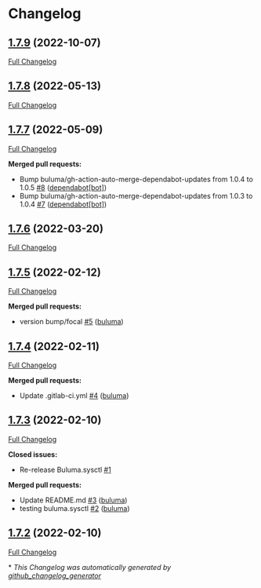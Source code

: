 # Changelog

## [1.7.9](https://github.com/buluma/ansible-role-redis/tree/1.7.9) (2022-10-07)

[Full Changelog](https://github.com/buluma/ansible-role-redis/compare/1.7.8...1.7.9)

## [1.7.8](https://github.com/buluma/ansible-role-redis/tree/1.7.8) (2022-05-13)

[Full Changelog](https://github.com/buluma/ansible-role-redis/compare/1.7.7...1.7.8)

## [1.7.7](https://github.com/buluma/ansible-role-redis/tree/1.7.7) (2022-05-09)

[Full Changelog](https://github.com/buluma/ansible-role-redis/compare/1.7.6...1.7.7)

**Merged pull requests:**

- Bump buluma/gh-action-auto-merge-dependabot-updates from 1.0.4 to 1.0.5 [\#8](https://github.com/buluma/ansible-role-redis/pull/8) ([dependabot[bot]](https://github.com/apps/dependabot))
- Bump buluma/gh-action-auto-merge-dependabot-updates from 1.0.3 to 1.0.4 [\#7](https://github.com/buluma/ansible-role-redis/pull/7) ([dependabot[bot]](https://github.com/apps/dependabot))

## [1.7.6](https://github.com/buluma/ansible-role-redis/tree/1.7.6) (2022-03-20)

[Full Changelog](https://github.com/buluma/ansible-role-redis/compare/1.7.5...1.7.6)

## [1.7.5](https://github.com/buluma/ansible-role-redis/tree/1.7.5) (2022-02-12)

[Full Changelog](https://github.com/buluma/ansible-role-redis/compare/1.7.4...1.7.5)

**Merged pull requests:**

- version bump/focal [\#5](https://github.com/buluma/ansible-role-redis/pull/5) ([buluma](https://github.com/buluma))

## [1.7.4](https://github.com/buluma/ansible-role-redis/tree/1.7.4) (2022-02-11)

[Full Changelog](https://github.com/buluma/ansible-role-redis/compare/1.7.3...1.7.4)

**Merged pull requests:**

- Update .gitlab-ci.yml [\#4](https://github.com/buluma/ansible-role-redis/pull/4) ([buluma](https://github.com/buluma))

## [1.7.3](https://github.com/buluma/ansible-role-redis/tree/1.7.3) (2022-02-10)

[Full Changelog](https://github.com/buluma/ansible-role-redis/compare/1.7.2...1.7.3)

**Closed issues:**

- Re-release Buluma.sysctl [\#1](https://github.com/buluma/ansible-role-redis/issues/1)

**Merged pull requests:**

- Update README.md [\#3](https://github.com/buluma/ansible-role-redis/pull/3) ([buluma](https://github.com/buluma))
- testing buluma.sysctl [\#2](https://github.com/buluma/ansible-role-redis/pull/2) ([buluma](https://github.com/buluma))

## [1.7.2](https://github.com/buluma/ansible-role-redis/tree/1.7.2) (2022-02-10)

[Full Changelog](https://github.com/buluma/ansible-role-redis/compare/8c96c5f3391c31ce938c8e2f0e67f212f8adf86c...1.7.2)



\* *This Changelog was automatically generated by [github_changelog_generator](https://github.com/github-changelog-generator/github-changelog-generator)*
